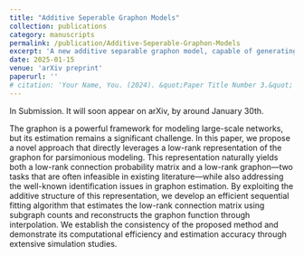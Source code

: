```yaml
---
title: "Additive Seperable Graphon Models"
collection: publications
category: manuscripts
permalink: /publication/Additive-Seperable-Graphon-Models
excerpt: 'A new additive separable graphon model, capable of generating a low-rank connection probability matrix for network data, is proposed along with efficient estimation methods.'
date: 2025-01-15
venue: 'arXiv preprint'
paperurl: ''
# citation: 'Your Name, You. (2024). &quot;Paper Title Number 3.&quot; <i>GitHub Journal of Bugs</i>. 1(3).'
---
```


In Submission. It will soon appear on arXiv, by around January 30th.

The graphon is a powerful framework for modeling large-scale networks, but its estimation remains a significant challenge. In this paper, we propose a novel approach that directly leverages a low-rank representation of the graphon for parsimonious modeling. This representation naturally yields both a low-rank connection probability matrix and a low-rank graphon—two tasks that are often infeasible in existing literature—while also addressing the well-known identification issues in graphon estimation. By exploiting the additive structure of this representation, we develop an efficient sequential fitting algorithm that estimates the low-rank connection matrix using subgraph counts and reconstructs the graphon function through interpolation. We establish the consistency of the proposed method and demonstrate its computational efficiency and estimation accuracy through extensive simulation studies.

